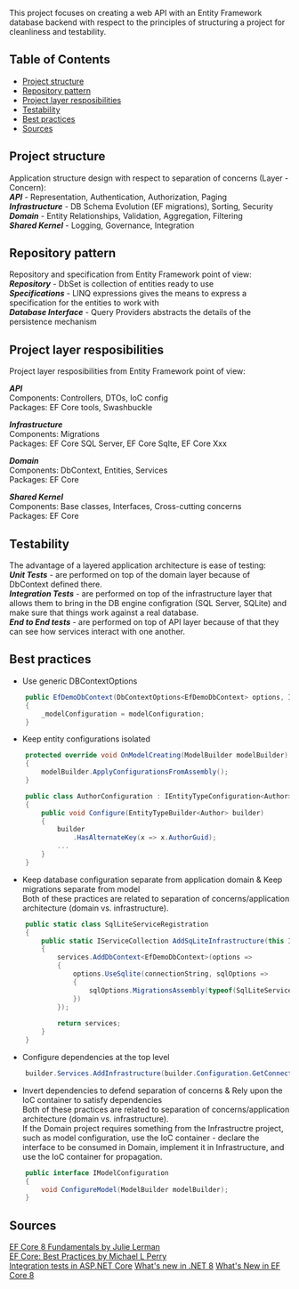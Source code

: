 This project focuses on creating a web API with an Entity Framework database backend with respect to the principles of structuring a project for cleanliness and testability.

## Table of Contents
- [Project structure](#project-structure)
- [Repository pattern](#repository-pattern)
- [Project layer resposibilities](#project-layer-resposibilities)
- [Testability](#testability)
- [Best practices](#best-practices)
- [Sources](#sources)


## Project structure
Application structure design with respect to separation of concerns (Layer - Concern):<br>
**_API_** - Representation, Authentication, Authorization, Paging<br>
**_Infrastructure_** - DB Schema Evolution (EF migrations), Sorting, Security<br>
**_Domain_** - Entity Relationships, Validation, Aggregation, Filtering<br>
**_Shared Kernel_** - Logging, Governance, Integration


## Repository pattern
Repository and specification from Entity Framework point of view:<br>
**_Repository_** - DbSet is collection of entities ready to use<br>
**_Specifications_** - LINQ expressions gives the means to express a specification for the entities to work with<br>
**_Database Interface_** - Query Providers abstracts the details of the persistence mechanism<br>


## Project layer resposibilities
Project layer resposibilities from Entity Framework point of view:

**_API_**<br>
Components: Controllers, DTOs, IoC config<br>
Packages: EF Core tools, Swashbuckle<br>

**_Infrastructure_**<br>
Components: Migrations<br>
Packages: EF Core SQL Server, EF Core SqIte, EF Core Xxx<br>

**_Domain_**<br>
Components: DbContext, Entities, Services<br>
Packages: EF Core<br>

**_Shared Kernel_**<br>
Components: Base classes, Interfaces, Cross-cutting concerns<br>
Packages: EF Core<br>


## Testability
The advantage of a layered application architecture is ease of testing:<br>
**_Unit Tests_** - are performed on top of the domain layer because of DbContext defined there.<br>
**_Integration Tests_** - are performed on top of the infrastructure layer that allows them to bring in the DB engine configration (SQL Server, SQLite) and make sure that things work against a real database.<br>
**_End to End tests_** - are performed on top of API layer because of that they can see how services interact with one another.<br>


## Best practices
- Use generic DBContextOptions
``` cs
    public EfDemoDbContext(DbContextOptions<EfDemoDbContext> options, IModelConfiguration modelConfiguration) : base(options)
    {
        _modelConfiguration = modelConfiguration;
    }
``` 
- Keep entity configurations isolated
``` cs
    protected override void OnModelCreating(ModelBuilder modelBuilder)
    {
        modelBuilder.ApplyConfigurationsFromAssembly();
    }

    public class AuthorConfiguration : IEntityTypeConfiguration<Author>
    {
        public void Configure(EntityTypeBuilder<Author> builder)
        {
            builder
                .HasAlternateKey(x => x.AuthorGuid);
            ...
        }
    }
```
- Keep database configuration separate from application domain & Keep migrations separate from model<br>
Both of these practices are related to separation of concerns/application architecture (domain vs. infrastructure).
``` cs
    public static class SqlLiteServiceRegistration
    {
        public static IServiceCollection AddSqLiteInfrastructure(this IServiceCollection services, string? connectionString)
        {
            services.AddDbContext<EfDemoDbContext>(options =>
            {
                options.UseSqlite(connectionString, sqlOptions =>
                {
                    sqlOptions.MigrationsAssembly(typeof(SqlLiteServiceRegistration).Assembly.FullName);
                })
            });
        
            return services;
        }
    }
``` 
- Configure dependencies at the top level
``` cs
    builder.Services.AddInfrastructure(builder.Configuration.GetConnectionString("EfDemoDbConnection"));
```
- Invert dependencies to defend separation of concerns & Rely upon the IoC container to satisfy dependencies<br>
Both of these practices are related to separation of concerns/application architecture (domain vs. infrastructure).<br>
If the Domain project requires something from the Infrastructre project, such as model configuration, use the IoC container - declare the interface to be consumed in Domain, implement it in Infrastructure, and use the IoC container for propagation.<br>

``` cs
    public interface IModelConfiguration
    {
        void ConfigureModel(ModelBuilder modelBuilder);
    }
```


## Sources
[EF Core 8 Fundamentals by Julie Lerman](https://app.pluralsight.com/library/courses/ef-core-8-fundamentals)<br>
[EF Core: Best Practices by Michael L Perry](https://app.pluralsight.com/library/courses/ef-core-6-best-practices)<br>
[Integration tests in ASP.NET Core](https://learn.microsoft.com/en-us/aspnet/core/test/integration-tests?view=aspnetcore-9.0)
[What's new in .NET 8](https://learn.microsoft.com/en-us/dotnet/core/whats-new/dotnet-8/overview)
[What's New in EF Core 8](https://learn.microsoft.com/en-us/ef/core/what-is-new/ef-core-8.0/whatsnew)
